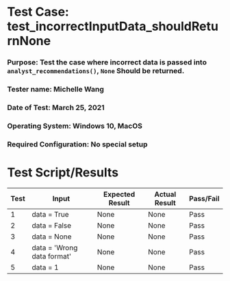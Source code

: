 # Test Case: test_incorrectInputData_shouldReturnNone

### **Purpose**: Test the case where incorrect data is passed into `analyst_recommendations()`, `None` Should be returned. 
### **Tester name**: Michelle Wang 
### **Date of Test**: March 25, 2021

### Operating System: Windows 10, MacOS
### Required Configuration: No special setup

# Test Script/Results 
| Test | Input | Expected Result | Actual Result |  Pass/Fail 
| -- | -- | -- | -- | -- | 
| 1 | data = True | None | None | Pass
| 2 | data = False | None | None | Pass
| 3 | data = None | None | None | Pass
| 4 | data = 'Wrong data format' | None | None | Pass
| 5 | data = 1 | None | None | Pass

